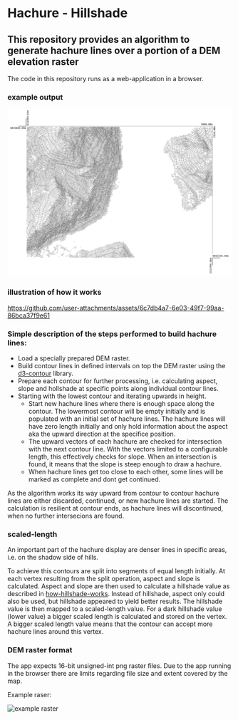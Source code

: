 # Hachure - Hillshade

## This repository provides an algorithm to generate hachure lines over a portion of a DEM elevation raster

The code in this repository runs as a web-application in a browser.

### example output

![alt text](public/pp_hachure.png)

### illustration of how it works

https://github.com/user-attachments/assets/6c7db4a7-6e03-49f7-99aa-86bca37f9e61

### Simple description of the steps performed to build hachure lines:

- Load a specially prepared DEM raster.
- Build contour lines in defined intervals on top the DEM raster using the [d3-contour](https://d3js.org/d3-contour) library.
- Prepare each contour for further processing, i.e. calculating aspect, slope and hollshade at specific points along individual contour lines.
- Starting with the lowest contour and iterating upwards in height.
  - Start new hachure lines where there is enough space along the contour. The lowermost contour will be empty initially and is populated with an initial set of hachure lines. The hachure lines will have zero length initially and only hold information about the aspect aka the upward direction
    at the specifice position.
  - The upward vectors of each hachure are checked for intersection with the next contour line. With the vectors limited to a configurable length, this
    effectively checks for slope. When an intersection is found, it means that the slope is steep enough to draw a hachure.
  - When hachure lines get too close to each other, some lines will be marked as complete and dont get continued.

As the algorithm works its way upward from contour to contour hachure lines are either discarded, continued, or new hachure lines are started.
The calculation is resilient at contour ends, as hachure lines will discontinued, when no further intersecions are found.

### scaled-length

An important part of the hachure display are denser lines in specific areas, i.e. on the shadow side of hills.

To achieve this contours are split into segments of equal length initially. At each vertex resulting from the split operation, aspect and slope is calculated. Aspect and slope are then used to calculate a hillshade value as described in [how-hillshade-works](https://pro.arcgis.com/en/pro-app/latest/tool-reference/3d-analyst/how-hillshade-works.htm). Instead of hillshade, aspect only could also be used, but hillshade appeared to yield better results. The hillshade value is then mapped to a scaled-length value. For a dark hillshade value (lower value) a bigger scaled length is calculated and stored on the vertex. A bigger scaled length value means that the contour can accept more hachure lines around this vertex.

### DEM raster format

The app expects 16-bit unsigned-int png raster files. Due to the app running in the browser there are limits regarding file size and extent covered by the map.

Example raser:

![example raster](public/example.png)

